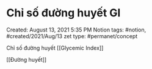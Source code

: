 # Chỉ số đường huyết GI

Created: August 13, 2021 5:35 PM
Notion tags: #notion, #created/2021/Aug/13
zet type: #permanet/concept

Chỉ số đường huyết [[Glycemic Index]]

[[Đường huyết]]